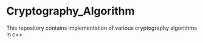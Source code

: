 # Cryptography_Algorithm
This repository contains implementation of various cryptography algorithms in c++

